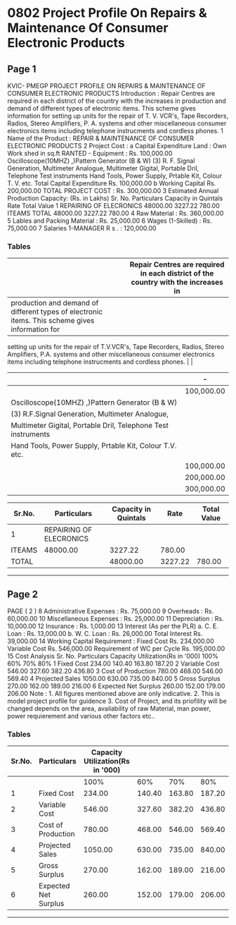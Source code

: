 # 0802 Project  Profile  On  Repairs &  Maintenance  Of Consumer  Electronic Products

## Page 1

KVIC- PMEGP PROJECT PROFILE ON REPAIRS & MAINTENANCE OF CONSUMER ELECTRONIC PRODUCTS Introduction : Repair Centres are required in each district of the country with the increases in production and demand of different types of electronic items. This scheme gives information for setting up units for the repair of T. V. VCR's, Tape Recorders, Radios, Stereo Amplifiers, P. A. systems and other miscellaneous consumer electronics items including telephone instrucments and cordless phones. 1 Name of the Product : REPAIR & MAINTENANCE OF CONSUMER ELECTRONIC PRODUCTS 2 Project Cost : a Capital Expenditure Land : Own Work shed in sq.ft RANTED - Equipment : Rs. 100,000.00 Oscilloscope(10MHZ) ,)Pattern Generator (B & W) (3) R. F. Signal Generation, Multimeter Analogue, Multimeter Gigital, Portable Dril, Telephone Test instruments Hand Tools, Power Supply, Prtable Kit, Colour T. V. etc. Total Capital Expenditure Rs. 100,000.00 b Working Capital Rs. 200,000.00 TOTAL PROJECT COST : Rs. 300,000.00 3 Estimated Annual Production Capacity: (Rs. in Lakhs) Sr. No. Particulars Capacity in Quintals Rate Total Value 1 REPAIRING OF ELECRONICS 48000.00 3227.22 780.00 ITEAMS TOTAL 48000.00 3227.22 780.00 4 Raw Material : Rs. 360,000.00 5 Lables and Packing Material : Rs. 25,000.00 6 Wages (1-Skilled) : Rs. 75,000.00 7 Salaries 1-MANAGER R s . : 120,000.00

### Tables

|  | Repair Centres are required in each district of the country with the increases in |
|---|---|
| production and demand of different types of electronic items. This scheme gives information for
setting up units for the repair of T.V.VCR's, Tape Recorders, Radios, Stereo Amplifiers, P.A.
systems and other miscellaneous consumer electronics items including telephone instrucments
and cordless phones. |  |

|  | - |
|---|---|
|  | 100,000.00 |
| Oscilloscope(10MHZ) ,)Pattern Generator (B & W) |  |
| (3) R.F.Signal Generation, Multimeter Analogue, |  |
| Multimeter Gigital, Portable Dril, Telephone Test instruments |  |
| Hand Tools, Power Supply, Prtable Kit, Colour T.V. etc. |  |
|  | 100,000.00 |
|  | 200,000.00 |
|  | 300,000.00 |

| Sr.No. | Particulars | Capacity in Quintals | Rate | Total Value |
|---|---|---|---|---|
| 1 | REPAIRING OF ELECRONICS
ITEAMS | 48000.00 | 3227.22 | 780.00 |
| TOTAL |  | 48000.00 | 3227.22 | 780.00 |

---

## Page 2

PAGE ( 2 ) 8 Administrative Expenses : Rs. 75,000.00 9 Overheads : Rs. 60,000.00 10 Miscellaneous Expenses : Rs. 25,000.00 11 Depreciation : Rs. 10,000.00 12 Insurance : Rs. 1,000.00 13 Interest (As per the PLR) a. C. E. Loan : Rs. 13,000.00 b. W. C. Loan : Rs. 26,000.00 Total Interest Rs. 39,000.00 14 Working Capital Requirement : Fixed Cost Rs. 234,000.00 Variable Cost Rs. 546,000.00 Requirement of WC per Cycle Rs. 195,000.00 15 Cost Analysis Sr. No. Particulars Capacity Utilization(Rs in '000) 100% 60% 70% 80% 1 Fixed Cost 234.00 140.40 163.80 187.20 2 Variable Cost 546.00 327.60 382.20 436.80 3 Cost of Production 780.00 468.00 546.00 569.40 4 Projected Sales 1050.00 630.00 735.00 840.00 5 Gross Surplus 270.00 162.00 189.00 216.00 6 Expected Net Surplus 260.00 152.00 179.00 206.00 Note : 1. All figures mentioned above are only indicative. 2. This is model project profile for guidence 3. Cost of Project, and its priofility will be changed depends on the area, availability of raw Material, man power, power requierement and various other factors etc..

### Tables

| Sr.No. | Particulars | Capacity Utilization(Rs in '000) |  |  |  |
|---|---|---|---|---|---|
|  |  | 100% | 60% | 70% | 80% |
| 1 | Fixed Cost | 234.00 | 140.40 | 163.80 | 187.20 |
| 2 | Variable Cost | 546.00 | 327.60 | 382.20 | 436.80 |
| 3 | Cost of Production | 780.00 | 468.00 | 546.00 | 569.40 |
| 4 | Projected Sales | 1050.00 | 630.00 | 735.00 | 840.00 |
| 5 | Gross Surplus | 270.00 | 162.00 | 189.00 | 216.00 |
| 6 | Expected Net Surplus | 260.00 | 152.00 | 179.00 | 206.00 |

---
